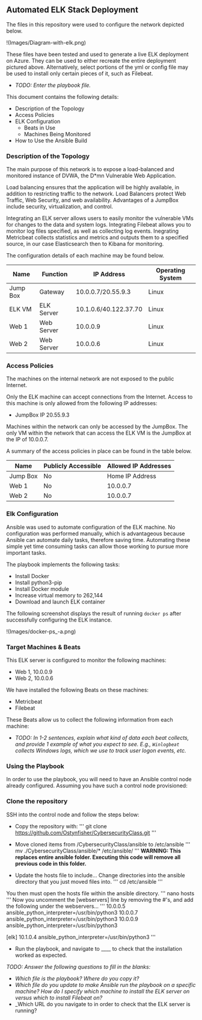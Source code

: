 ## Automated ELK Stack Deployment

The files in this repository were used to configure the network depicted below.

!(Images/Diagram-with-elk.png)

These files have been tested and used to generate a live ELK deployment on Azure. They can be used to either recreate the entire deployment pictured above. Alternatively, select portions of the yml or config file may be used to install only certain pieces of it, such as Filebeat.

  - _TODO: Enter the playbook file._

This document contains the following details:
- Description of the Topology
- Access Policies
- ELK Configuration
  - Beats in Use
  - Machines Being Monitored
- How to Use the Ansible Build


### Description of the Topology

The main purpose of this network is to expose a load-balanced and monitored instance of DVWA, the D*mn Vulnerable Web Application.

Load balancing ensures that the application will be highly available, in addition to restricting traffic to the network. Load Balancers protect Web Traffic, Web Security, and web availability. Advantages of a JumpBox include security, virtualization, and control.

Integrating an ELK server allows users to easily monitor the vulnerable VMs for changes to the data and system logs. Integrating Filebeat allows you to monitor log files specified, as well as collecting log events. Inegrating Metricbeat collects statistics and metrics and outputs them to a specified source, in our case Elasticsearch then to Kibana for monitoring.

The configuration details of each machine may be found below.

| Name     | Function | IP Address          | Operating System |
|----------|----------|---------------------|------------------|
| Jump Box | Gateway  |10.0.0.7/20.55.9.3   | Linux            |
| ELK VM   |ELK Server|10.1.0.6/40.122.37.70| Linux            |
| Web 1    |Web Server|     10.0.0.9        | Linux            |
| Web 2    |Web Server|     10.0.0.6        | Linux            |

### Access Policies

The machines on the internal network are not exposed to the public Internet. 

Only the ELK machine can accept connections from the Internet. Access to this machine is only allowed from the following IP addresses:
- JumpBox IP 20.55.9.3

Machines within the network can only be accessed by the JumpBox. The only VM within the network that can access the ELK VM is the JumpBox at the IP of 10.0.0.7.  

A summary of the access policies in place can be found in the table below.

| Name     | Publicly Accessible | Allowed IP Addresses |
|----------|---------------------|----------------------|
| Jump Box | No                  | Home IP Address      |
| Web 1    | No                  |  10.0.0.7            |
| Web 2    | No                  |  10.0.0.7            |

### Elk Configuration

Ansible was used to automate configuration of the ELK machine. No configuration was performed manually, which is advantageous because Ansible can automate daily tasks, therefore saving time. Automating these simple yet time consuming tasks can allow those working to pursue more important tasks.

The playbook implements the following tasks:
- Install Docker
- Install python3-pip
- Install Docker module
- Increase virtual memory to 262,144
- Download and launch ELK container

The following screenshot displays the result of running `docker ps` after successfully configuring the ELK instance.

!(Images/docker-ps_-a.png)

### Target Machines & Beats
This ELK server is configured to monitor the following machines:
- Web 1, 10.0.0.9
- Web 2, 10.0.0.6

We have installed the following Beats on these machines:
- Metricbeat
- Filebeat

These Beats allow us to collect the following information from each machine:
- _TODO: In 1-2 sentences, explain what kind of data each beat collects, and provide 1 example of what you expect to see. E.g., `Winlogbeat` collects Windows logs, which we use to track user logon events, etc._

### Using the Playbook
In order to use the playbook, you will need to have an Ansible control node already configured. Assuming you have such a control node provisioned: 

### Clone the repository
SSH into the control node and follow the steps below:
- Copy the repository with:
'''
git clone https://github.com/Ostynfisher/CybersecurityClass.git
'''
- Move cloned items from /CybersecurityClass/ansible to /etc/ansible
'''
 mv ./CybersecurityClass/ansible/* /etc/ansible/
'''
**WARNING: This replaces entire ansible folder. Executing this code will remove all previous code in this folder.**

- Update the hosts file to include...
Change directories into the ansible directory that you just moved files into.
'''
cd /etc/ansible
'''

You then must open the hosts file within the ansible directory.
'''
nano hosts
'''
Now you uncomment the [webservers] line by removing the #'s, and add the following under the webservers...
'''
10.0.0.5 ansible_python_interpreter=/usr/bin/python3
10.0.0.7 ansible_python_interpreter=/usr/bin/python3
10.0.0.9 ansible_python_interpreter=/usr/bin/python3

[elk]
10.1.0.4 ansible_python_interpreter=/usr/bin/python3
'''

- Run the playbook, and navigate to ____ to check that the installation worked as expected.

_TODO: Answer the following questions to fill in the blanks:_
- _Which file is the playbook? Where do you copy it?_
- _Which file do you update to make Ansible run the playbook on a specific machine? How do I specify which machine to install the ELK server on versus which to install Filebeat on?_
- _Which URL do you navigate to in order to check that the ELK server is running?

